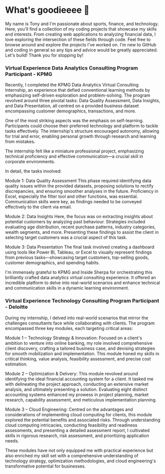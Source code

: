 # What's goodieeee 👋
My name is Tony and I'm passionate about sports, finance, and technology. Here, you'll find a collection of my coding projects that showcase my skills and interests. From creating web applications to analyzing financial data, I love exploring the intersection of these fields through code. Feel free to browse around and explore the projects I've worked on. I'm new to GitHub and coding in general so any tips and advice would be greatly appreciated. Let's build! Thank you for stopping by!

### Virtual Experience Data Analytics Consulting Program Participant - KPMG
Recently, I completed the KPMG Data Analytics Virtual Consulting Internship, an experience that defied conventional learning methods by emphasizing self-driven exploration and problem-solving. The program revolved around three pivotal tasks: Data Quality Assessment, Data Insights, and Data Presentation, all centred on a provided business dataset encompassing customer demographics, transactions, and more.

One of the most striking aspects was the emphasis on self-learning. Participants could choose their preferred technology and platform to tackle tasks effectively. The internship's structure encouraged autonomy, allowing for trial and error, enabling personal growth through research and learning from mistakes.

The internship felt like a miniature professional project, emphasizing technical proficiency and effective communication—a crucial skill in corporate environments.

In detail, the tasks involved:

Module 1: Data Quality Assessment
This phase required identifying data quality issues within the provided datasets, proposing solutions to rectify discrepancies, and ensuring smoother analyses in the future. Proficiency in Excel, especially the filter tool and other functions, was essential. Communication skills were key, as findings needed to be conveyed effectively to the client via email.

Module 2: Data Insights
Here, the focus was on extracting insights about potential customers by analyzing past behaviour. Strategies included evaluating age distribution, recent purchase patterns, industry categories, wealth segments, and more. Presenting these findings to assist the client in selecting target customers was a crucial aspect of this task.

Module 3: Data Presentation
The final task involved creating a dashboard using tools like Power BI, Tableau, or Excel to visually represent findings from previous tasks—showcasing target customers, top-selling goods, customer demographics, and spending habits.

I'm immensely grateful to KPMG and Inside Sherpa for orchestrating this brilliantly crafted data analytics virtual consulting experience. It offered an incredible platform to delve into real-world scenarios and enhance technical and communication skills in a dynamic learning environment.

### Virtual Experience Technology Consulting Program Participant -  Deloitte
During my internship, I delved into real-world scenarios that mirror the challenges consultants face while collaborating with clients. The program encompassed three key modules, each targeting critical areas:

Module 1 – Technology Strategy & Innovation:
Focused on a client's ambition to venture into online banking, my role involved comprehensive client discovery, crafting a tailored business case, and devising strategies for smooth mobilization and implementation. This module honed my skills in critical thinking, value analysis, feasibility assessment, and precise cost estimation.

Module 2 – Optimization & Delivery:
This module revolved around identifying the ideal financial accounting system for a client. It tasked me with delineating the project approach, conducting an extensive market analysis, and ultimately presenting a solution. Evaluating eight distinct accounting systems enhanced my prowess in project planning, market research, capability assessment, and meticulous implementation planning.

Module 3 – Cloud Engineering:
Centred on the advantages and considerations of implementing cloud computing for clients, this module explored the potential benefits and associated risks. Through understanding cloud computing intricacies, conducting feasibility and readiness assessments, and presenting a detailed assessment report, I cultivated skills in rigorous research, risk assessment, and prioritizing application needs.

These modules have not only equipped me with practical experience but also enriched my skill set with a comprehensive understanding of technology strategy, optimization methodologies, and cloud engineering's transformative potential for businesses.
